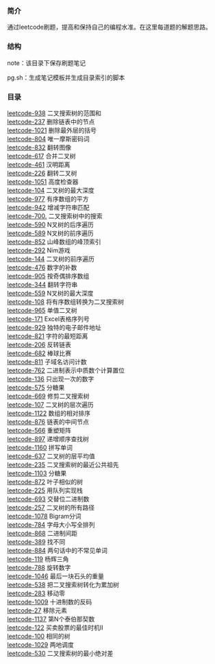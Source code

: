 ### 简介

通过leetcode刷题，提高和保持自己的编程水准。在这里每道题的解题思路。

### 结构

note：该目录下保存刷题笔记

pg.sh：生成笔记模板并生成目录索引的脚本

### 目录

[leetcode-938](./note/leetcode-938.md) 二叉搜索树的范围和  
[leetcode-237](./note/leetcode-237.md) 删除链表中的节点  
[leetcode-1021](./note/leetcode-1021.md) 删除最外层的括号  
[leetcode-804](./note/leetcode-804.md) 唯一摩斯密码词  
[leetcode-832](./note/leetcode-832.md) 翻转图像  
[leetcode-617](./note/leetcode-617.md) 合并二叉树  
[leetcode-461](./note/leetcode-461.md) 汉明距离  
[leetcode-226](./note/leetcode-226.md) 翻转二叉树  
[leetcode-1051](./note/leetcode-1051.md) 高度检查器  
[leetcode-104](./note/leetcode-104.md) 二叉树的最大深度  
[leetcode-977](./note/leetcode-977.md) 有序数组的平方  
[leetcode-942](./note/leetcode-942.md) 增减字符串匹配  
[leetcode-700.](./note/leetcode-700..md) 二叉搜索树中的搜索  
[leetcode-590](./note/leetcode-590.md) N叉树的后序遍历  
[leetcode-589](./note/leetcode-589.md) N叉树的前序遍历  
[leetcode-852](./note/leetcode-852.md) 山峰数组的峰顶索引  
[leetcode-292](./note/leetcode-292.md) Nim游戏  
[leetcode-144](./note/leetcode-144.md) 二叉树的前序遍历  
[leetcode-476](./note/leetcode-476.md) 数字的补数  
[leetcode-905](./note/leetcode-905.md) 按奇偶排序数组  
[leetcode-344](./note/leetcode-344.md) 翻转字符串  
[leetcode-559](./note/leetcode-559.md) N叉树的最大深度  
[leetcode-108](./note/leetcode-108.md) 将有序数组转换为二叉搜索树  
[leetcode-965](./note/leetcode-965.md) 单值二叉树  
[leetcode-171](./note/leetcode-171.md) Excel表格序列号  
[leetcode-929](./note/leetcode-929.md) 独特的电子邮件地址  
[leetcode-821](./note/leetcode-821.md) 字符的最短距离  
[leetcode-206](./note/leetcode-206.md) 反转链表  
[leetcode-682](./note/leetcode-682.md) 棒球比赛  
[leetcode-811](./note/leetcode-811.md) 子域名访问计数  
[leetcode-762](./note/leetcode-762.md) 二进制表示中质数个计算置位  
[leetcode-136](./note/leetcode-136.md) 只出现一次的数字  
[leetcode-575](./note/leetcode-575.md) 分糖果  
[leetcode-669](./note/leetcode-669.md) 修剪二叉搜索树  
[leetcode-107](./note/leetcode-107.md) 二叉树的层次遍历  
[leetcode-1122](./note/leetcode-1122.md) 数组的相对排序  
[leetcode-876](./note/leetcode-876.md) 链表的中间节点  
[leetcode-566](./note/leetcode-566.md) 重塑矩阵  
[leetcode-897](./note/leetcode-897.md) 递增顺序查找树  
[leetcode-1160](./note/leetcode-1160.md) 拼写单词  
[leetcode-637](./note/leetcode-637.md) 二叉树的层平均值  
[leetcode-235](./note/leetcode-235.md) 二叉搜索树的最近公共祖先  
[leetcode-1103](./note/leetcode-1103.md) 分糖果  
[leetcode-872](./note/leetcode-872.md) 叶子相似的树  
[leetcode-225](./note/leetcode-225.md) 用队列实现栈  
[leetcode-693](./note/leetcode-693.md) 交替位二进制数  
[leetcode-257](./note/leetcode-257.md) 二叉树的所有路径  
[leetcode-1078](./note/leetcode-1078.md) Bigram分词  
[leetcode-784](./note/leetcode-784.md) 字母大小写全排列  
[leetcode-868](./note/leetcode-868.md) 二进制间距  
[leetcode-389](./note/leetcode-389.md) 找不同  
[leetcode-884](./note/leetcode-884.md) 两句话中的不常见单词  
[leetcode-119](./note/leetcode-119.md) 杨辉三角  
[leetcode-788](./note/leetcode-788.md) 旋转数字  
[leetcode-1046](./note/leetcode-1046.md) 最后一块石头的重量  
[leetcode-538](./note/leetcode-538.md) 把二叉搜索树转化为累加树  
[leetcode-283](./note/leetcode-283.md) 移动零  
[leetcode-1009](./note/leetcode-1009.md) 十进制数的反码  
[leetcode-27](./note/leetcode-27.md) 移除元素  
[leetcode-1137](./note/leetcode-1137.md) 第N个泰伯那契数  
[leetcode-122](./note/leetcode-122.md) 买卖股票的最佳时机II  
[leetcode-100](./note/leetcode-100.md) 相同的树  
[leetcode-1029](./note/leetcode-1029.md) 两地调度  
[leetcode-530](./note/leetcode-530.md) 二叉搜索树的最小绝对差  
